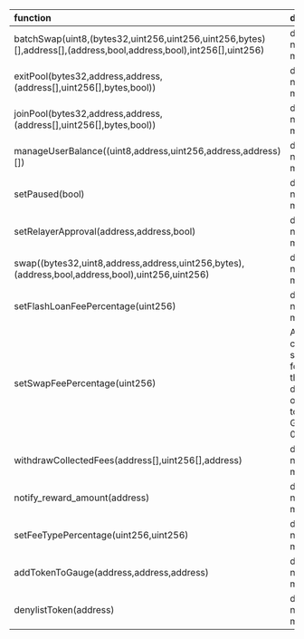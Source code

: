 | function                                                                                                          | description                                                                                         |
|:------------------------------------------------------------------------------------------------------------------|:----------------------------------------------------------------------------------------------------|
| batchSwap(uint8,(bytes32,uint256,uint256,uint256,bytes)[],address[],(address,bool,address,bool),int256[],uint256) | dscription not found in map                                                                         |
| exitPool(bytes32,address,address,(address[],uint256[],bytes,bool))                                                | dscription not found in map                                                                         |
| joinPool(bytes32,address,address,(address[],uint256[],bytes,bool))                                                | dscription not found in map                                                                         |
| manageUserBalance((uint8,address,uint256,address,address)[])                                                      | dscription not found in map                                                                         |
| setPaused(bool)                                                                                                   | dscription not found in map                                                                         |
| setRelayerApproval(address,address,bool)                                                                          | dscription not found in map                                                                         |
| swap((bytes32,uint8,address,address,uint256,bytes),(address,bool,address,bool),uint256,uint256)                   | dscription not found in map                                                                         |
| setFlashLoanFeePercentage(uint256)                                                                                | dscription not found in map                                                                         |
| setSwapFeePercentage(uint256)                                                                                     | Authorize change of swap fees for pools that delegate ownership to Balancer Governance: 0xba1ba1... |
| withdrawCollectedFees(address[],uint256[],address)                                                                | dscription not found in map                                                                         |
| notify_reward_amount(address)                                                                                     | dscription not found in map                                                                         |
| setFeeTypePercentage(uint256,uint256)                                                                             | dscription not found in map                                                                         |
| addTokenToGauge(address,address,address)                                                                          | dscription not found in map                                                                         |
| denylistToken(address)                                                                                            | dscription not found in map                                                                         |